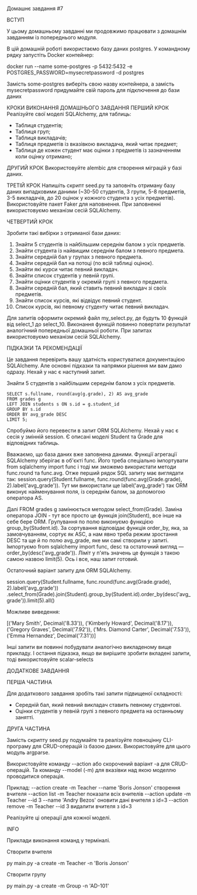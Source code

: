 Домашнє завдання #7

ВСТУП

У цьому домашньому завданні ми продовжимо працювати з домашнім завданням із попереднього модуля.

В цій домашній роботі використаємо базу даних postgres. У командному рядку запустіть Docker контейнер:

docker run --name some-postgres -p 5432:5432 -e POSTGRES_PASSWORD=mysecretpassword -d postgres

Замість some-postgres виберіть свою назву контейнера, а замість mysecretpassword придумайте свій пароль 
для підключення до бази даних

КРОКИ ВИКОНАННЯ ДОМАШНЬОГО ЗАВДАННЯ
ПЕРШИЙ КРОК
Реалізуйте свої моделі SQLAlchemy, для таблиць:

- Таблиця студентів;
- Таблиця груп;
- Таблиця викладачів;
- Таблиця предметів із вказівкою викладача, який читає предмет;
- Таблиця де кожен студент має оцінки з предметів із зазначенням коли оцінку отримано;

ДРУГИЙ КРОК
Використовуйте alembic для створення міграцій у базі даних.

ТРЕТІЙ КРОК
Напишіть скрипт seed.py та заповніть отриману базу даних випадковими даними 
(~30-50 студентів, 3 групи, 5-8 предметів, 3-5 викладачів, до 20 оцінок у кожного студента з усіх предметів). 
Використовуйте пакет Faker для наповнення. При заповненні використовуємо механізм сесій SQLAlchemy.

ЧЕТВЕРТИЙ КРОК

Зробити такі вибірки з отриманої бази даних:

1) Знайти 5 студентів із найбільшим середнім балом з усіх предметів.
2) Знайти студента із найвищим середнім балом з певного предмета.
3) Знайти середній бал у групах з певного предмета.
4) Знайти середній бал на потоці (по всій таблиці оцінок).
5) Знайти які курси читає певний викладач.
6) Знайти список студентів у певній групі.
7) Знайти оцінки студентів у окремій групі з певного предмета.
8) Знайти середній бал, який ставить певний викладач зі своїх предметів.
9) Знайти список курсів, які відвідує певний студент.
10) Список курсів, які певному студенту читає певний викладач.

Для запитів оформити окремий файл my_select.py, де будуть 10 функцій від select_1 до select_10. 
Виконання функцій повинно повертати результат аналогічний попередньої домашньої роботи. 
При запитах використовуємо механізм сесій SQLAlchemy.

ПІДКАЗКИ ТА РЕКОМЕНДАЦІЇ

Це завдання перевірить вашу здатність користуватися документацією SQLAlchemy. Але основні підказки та напрямки рішення 
ми вам дамо одразу. Нехай у нас є наступний запит.

Знайти 5 студентів з найбільшим середнім балом з усіх предметів.

    SELECT s.fullname, round(avg(g.grade), 2) AS avg_grade
    FROM grades g
    LEFT JOIN students s ON s.id = g.student_id
    GROUP BY s.id
    ORDER BY avg_grade DESC
    LIMIT 5;

Спробуймо його перевести в запит ORM SQLAlchemy. Нехай у нас є сесія у змінній session. 
Є описані моделі Student та Grade для відповідних таблиць.

Вважаємо, що база даних вже заповнена даними. Функції агрегації SQLAlchemy зберігає в об'єкті func. 
Його треба спеціально імпортувати from sqlalchemy import func і тоді ми зможемо використати методи func.round та func.avg. 
Отже перший рядок SQL запиту має виглядати так:
session.query(Student.fullname, func.round(func.avg(Grade.grade), 2).label('avg_grade')). 
Тут ми використали ще label('avg_grade') так ORM виконує найменування поля, із середнім балом, за допомогою оператора AS.

Далі FROM grades g замінюється методом select_from(Grade). 
Заміна оператора JOIN - тут все просто це функція join(Student), все інше на себе бере ORM. 
Групування по полю виконуємо функцією group_by(Student.id).
За сортування відповідає функція order_by, яка, за замовчуванням, сортує як ASC, а нам явно треба режим 
зростання DESC та ще й по полю avg_grade, яке ми самі створили у запиті. 
Імпортуємо from sqlalchemy import func, desc та остаточний вигляд — order_by(desc('avg_grade')). 
Ліміт у п'ять значень це функція з такою самою назвою limit(5). Ось і все, наш запит готовий.

Остаточний варіант запиту для ORM SQLAlchemy.

session.query(Student.fullname, func.round(func.avg(Grade.grade), 2).label('avg_grade'))\
        .select_from(Grade).join(Student).group_by(Student.id).order_by(desc('avg_grade')).limit(5).all()

Можливе виведення:

[('Mary Smith', Decimal('8.33')), ('Kimberly Howard', Decimal('8.17')), ('Gregory Graves', Decimal('7.92')), ('Mrs. Diamond Carter', Decimal('7.53')), ('Emma Hernandez', Decimal('7.31'))]

Інші запити ви повинні побудувати аналогічно викладеному вище прикладу. 
І остання підказка, якщо ви вирішите зробити вкладені запити, тоді використовуйте scalar-selects


ДОДАТКОВЕ ЗАВДАННЯ

ПЕРША ЧАСТИНА

Для додаткового завдання зробіть такі запити підвищеної складності:
- Середній бал, який певний викладач ставить певному студентові.
- Оцінки студентів у певній групі з певного предмета на останньому занятті.

ДРУГА ЧАСТИНА

Замість скрипту seed.py подумайте та реалізуйте повноцінну CLI-програму для CRUD-операцій із базою даних. 
Використовуйте для цього модуль argparse.

Використовуйте команду --action або скорочений варіант -a для CRUD-операцій. 
Та команду --model (-m) для вказівки над якою моделлю проводитися операція.

Приклад:
--action create -m Teacher --name 'Boris Jonson' створення вчителя
--action list -m Teacher показати всіх вчителів
--action update -m Teacher --id 3 --name 'Andry Bezos' оновити дані вчителя з id=3
--action remove -m Teacher --id 3 видалити вчителя з id=3


Реалізуйте ці операції для кожної моделі.





INFO



Приклади виконання команд у терміналі.



Створити вчителя



 py main.py -a create -m Teacher -n 'Boris Jonson'



Створити групу



 py main.py -a create -m Group -n 'AD-101'  